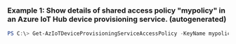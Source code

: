 ### Example 1: Show details of shared access policy "mypolicy" in an Azure IoT Hub device provisioning service. (autogenerated)
```powershell
PS C:\> Get-AzIoTDeviceProvisioningServiceAccessPolicy -KeyName mypolicy -Name myiotdps -ResourceGroupName myresourcegroup
```

